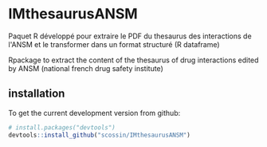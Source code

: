 # IMthesaurusANSM
Paquet R développé pour extraire le PDF du thesaurus des interactions de l'ANSM et le transformer dans un format structuré (R dataframe)

Rpackage to extract the content of the thesaurus of drug interactions edited by ANSM (national french drug safety institute)

## installation
To get the current development version from github:
```R
# install.packages("devtools")
devtools::install_github("scossin/IMthesaurusANSM")
```
